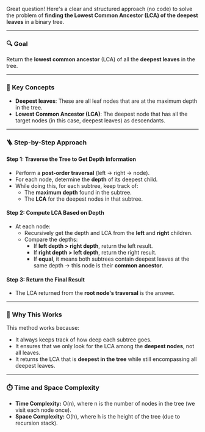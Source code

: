 Great question! Here's a clear and structured approach (no code) to solve the problem of **finding the Lowest Common Ancestor (LCA) of the deepest leaves** in a binary tree.

---

### 🔍 Goal
Return the **lowest common ancestor** (LCA) of all the **deepest leaves** in the tree.

---

### 🧠 Key Concepts

- **Deepest leaves**: These are all leaf nodes that are at the maximum depth in the tree.
- **Lowest Common Ancestor (LCA)**: The deepest node that has all the target nodes (in this case, deepest leaves) as descendants.

---

### 🪜 Step-by-Step Approach

#### **Step 1: Traverse the Tree to Get Depth Information**
- Perform a **post-order traversal** (left → right → node).
- For each node, determine the **depth** of its deepest child.
- While doing this, for each subtree, keep track of:
  - The **maximum depth** found in the subtree.
  - The **LCA** for the deepest nodes in that subtree.

#### **Step 2: Compute LCA Based on Depth**
- At each node:
  - Recursively get the depth and LCA from the **left** and **right** children.
  - Compare the depths:
    - If **left depth > right depth**, return the left result.
    - If **right depth > left depth**, return the right result.
    - If **equal**, it means both subtrees contain deepest leaves at the same depth → this node is their **common ancestor**.

#### **Step 3: Return the Final Result**
- The LCA returned from the **root node's traversal** is the answer.

---

### 🧩 Why This Works
This method works because:
- It always keeps track of how deep each subtree goes.
- It ensures that we only look for the LCA among the **deepest nodes**, not all leaves.
- It returns the LCA that is **deepest in the tree** while still encompassing all deepest leaves.

---

### ⏱️ Time and Space Complexity

- **Time Complexity:** O(n), where n is the number of nodes in the tree (we visit each node once).
- **Space Complexity:** O(h), where h is the height of the tree (due to recursion stack).

